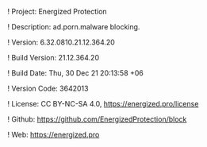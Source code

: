 ! Project: Energized Protection

! Description: ad.porn.malware blocking.

! Version: 6.32.0810.21.12.364.20

! Build Version: 21.12.364.20

! Build Date: Thu, 30 Dec 21 20:13:58 +06

! Version Code: 3642013

! License: CC BY-NC-SA 4.0, https://energized.pro/license

! Github: https://github.com/EnergizedProtection/block

! Web: https://energized.pro
